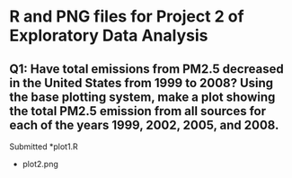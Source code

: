 # R and PNG files for Project 2 of Exploratory Data Analysis

## Q1: Have total emissions from PM2.5 decreased in the United States from 1999 to 2008? Using the base plotting system, make a plot showing the total PM2.5 emission from all sources for each of the years 1999, 2002, 2005, and 2008.

Submitted
*plot1.R
* plot2.png